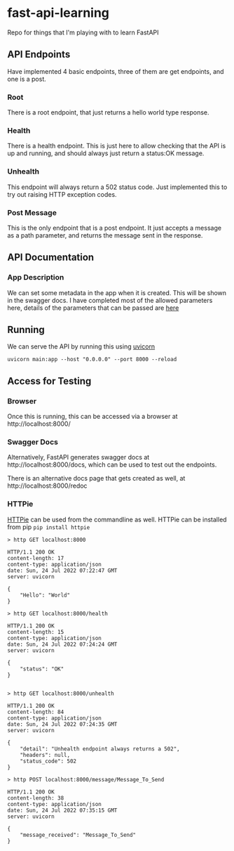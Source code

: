 # fast-api-learning
Repo for things that I'm playing with to learn FastAPI

## API Endpoints

Have implemented 4 basic endpoints, three of them are get endpoints, and one is a post.

### Root
There is a root endpoint, that just returns a hello world type response.

### Health
There is a health endpoint. This is just here to allow checking that the API
is up and running, and should always just return a status:OK message.

### Unhealth
This endpoint will always return a 502 status code. Just implemented this to
try out raising HTTP exception codes.

### Post Message
This is the only endpoint that is a post endpoint. It just accepts a message
as a path parameter, and returns the message sent in the response.

## API Documentation

### App Description
We can set some metadata in the app when it is created.
This will be shown in the swagger docs. I have completed most of the allowed parameters here,
details of the parameters that can be passed are [here](https://fastapi.tiangolo.com/tutorial/metadata/#metadata-for-api)


## Running

We can serve the API by running this using [uvicorn](https://www.uvicorn.org/)

```commandline
uvicorn main:app --host "0.0.0.0" --port 8000 --reload
```

## Access for Testing

### Browser
Once this is running, this can be accessed via a browser at http://localhost:8000/

### Swagger Docs
Alternatively, FastAPI generates swagger docs at http://localhost:8000/docs,
which can be used to test out the endpoints.

There is an alternative docs page that gets created as well,
at http://localhost:8000/redoc


### HTTPie
[HTTPie](https://httpie.io/docs/cli) can be used from the commandline as well. HTTPie can be installed from pip
`pip install httpie`

```commandline
> http GET localhost:8000

HTTP/1.1 200 OK
content-length: 17
content-type: application/json
date: Sun, 24 Jul 2022 07:22:47 GMT
server: uvicorn

{
    "Hello": "World"
}

> http GET localhost:8000/health

HTTP/1.1 200 OK
content-length: 15
content-type: application/json
date: Sun, 24 Jul 2022 07:24:24 GMT
server: uvicorn

{
    "status": "OK"
}


> http GET localhost:8000/unhealth

HTTP/1.1 200 OK
content-length: 84
content-type: application/json
date: Sun, 24 Jul 2022 07:24:35 GMT
server: uvicorn

{
    "detail": "Unhealth endpoint always returns a 502",
    "headers": null,
    "status_code": 502
}

> http POST localhost:8000/message/Message_To_Send

HTTP/1.1 200 OK
content-length: 38
content-type: application/json
date: Sun, 24 Jul 2022 07:35:15 GMT
server: uvicorn

{
    "message_received": "Message_To_Send"
}

```
